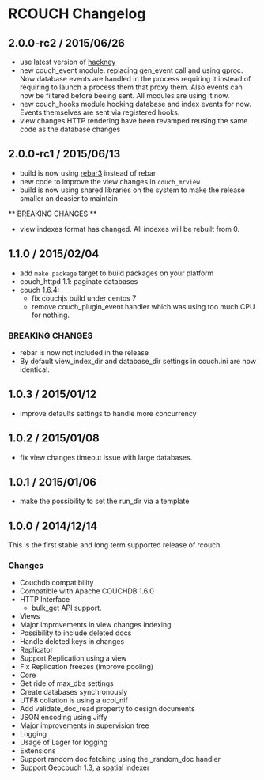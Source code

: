 # RCOUCH Changelog

## 2.0.0-rc2 / 2015/06/26

- use latest version of [hackney](http://github.com/benoit/hackney)
- new couch_event module. replacing gen_event call and using gproc. Now
  database events are handled in the process requiring it instead of requiring
to launch a process them that proxy them. Also events can now be filtered
before beeing sent. All modules are using it now.
- new couch_hooks module hooking database and index events for now. Events
  themselves are sent via registered hooks. 
- view changes HTTP rendering have been revamped reusing the same code as the
  database changes

## 2.0.0-rc1 / 2015/06/13

- build is now using [rebar3](http://rebar3.org) instead of rebar
- new code to improve the view changes in `couch_mrview`
- build is now using shared libraries on the system to make the release
  smaller an deasier to maintain

** BREAKING CHANGES **

- view indexes format has changed. All indexes will be rebuilt from 0.

## 1.1.0 / 2015/02/04

- add `make package` target to build packages on your platform
- couch_httpd 1.1: paginate databases
- couch 1.6.4:
  - fix couchjs build under centos 7
  - remove couch_plugin_event handler which was using too much CPU for nothing.

### BREAKING CHANGES

- rebar is now not included in the release
- By default view_index_dir and database_dir settings in couch.ini are now identical.

## 1.0.3 / 2015/01/12

- improve defaults settings to handle more concurrency

## 1.0.2 / 2015/01/08

- fix view changes timeout issue with large databases.

## 1.0.1 / 2015/01/06

- make the possibility to set the run_dir via a template

## 1.0.0 / 2014/12/14

This is the first stable and long term supported release of rcouch.

### Changes

- Couchdb compatibility
 - Compatible with Apache COUCHDB 1.6.0
- HTTP Interface
  - bulk_get API support.
- Views
 - Major improvements in view changes indexing
 - Possibility to include deleted docs
 - Handle deleted keys in changes
- Replicator
 - Support Replication using a view
 - Fix Replication freezes (improve pooling)
- Core
 - Get ride of max_dbs settings
 - Create databases synchronously
 - UTF8 collation is using a ucol_nif
 - Add validate_doc_read property to design documents
 - JSON encoding using Jiffy
 - Major improvements in supervision tree
- Logging
 - Usage of Lager for logging
- Extensions
 - Support random doc fetching using the _random_doc handler
 - Support Geocouch 1.3, a spatial indexer
